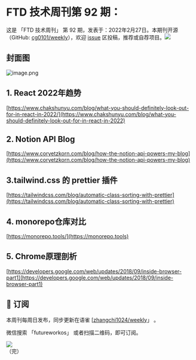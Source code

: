 # FTD 技术周刊第 92 期：
这是 「FTD 技术周刊」 第 92 期，发表于：2022年2月27日。本期刊开源（GitHub: [cg0101/weekly](https://github.com/cg0101/weekly)），欢迎 [issue](https://github.com/cg0101/weekly/issues) 区投稿，推荐或自荐项目。![](https://visitor-badge.glitch.me/badge?page_id=cg0101.weekly) <a href="https://www.linkedin.com/in/%E9%A9%B0-%E5%BC%A0-60669710a/">
        </a>
## 封面图


![image.png](https://cdn.nlark.com/yuque/0/2022/png/132503/1645969331702-6fedf5cd-e9aa-4b23-babf-d69814e8fb6a.png#clientId=ucf3a97c4-8762-4&crop=0&crop=0&crop=1&crop=1&from=paste&height=812&id=u15a01422&margin=%5Bobject%20Object%5D&name=image.png&originHeight=1624&originWidth=1080&originalType=binary&ratio=1&rotation=0&showTitle=false&size=1852004&status=done&style=none&taskId=u0ac81167-e4a5-406a-80d8-8eec8e9c6fb&title=&width=540)
​

## 1. React 2022年趋势 
[https://www.chakshunyu.com/blog/what-you-should-definitely-look-out-for-in-react-in-2022/](https://www.chakshunyu.com/blog/what-you-should-definitely-look-out-for-in-react-in-2022)

## 2. Notion API Blog 
[https://www.coryetzkorn.com/blog/how-the-notion-api-powers-my-blog](https://www.coryetzkorn.com/blog/how-the-notion-api-powers-my-blog)

## 3.tailwind.css 的 prettier 插件 
[https://tailwindcss.com/blog/automatic-class-sorting-with-prettier](https://tailwindcss.com/blog/automatic-class-sorting-with-prettier)

## 4. monorepo仓库对比 
[https://monorepo.tools/](https://monorepo.tools)

## 5. Chrome原理剖析 
[https://developers.google.com/web/updates/2018/09/inside-browser-part1](https://developers.google.com/web/updates/2018/09/inside-browser-part1)


## 📅 订阅
本周刊每周日发布，同步更新在语雀 [[zhangchi1024/weekly](https://www.yuque.com/zhangchi1024/weekly)」 。


微信搜索 「futureworkos」 或者扫描二维码，即可订阅。
<div align="left"> <img src="https://cdn.nlark.com/yuque/0/2021/jpeg/132503/1640750963398-e8538e9e-6b96-46f7-abff-c93b56bdd377.jpeg?x-oss-process=image%2Fwatermark%2Ctype_d3F5LW1pY3JvaGVp%2Csize_36%2Ctext_5byg6amw%2Ccolor_FFFFFF%2Cshadow_50%2Ct_80%2Cg_se%2Cx_10%2Cy_10%2Fresize%2Cw_426%2Climit_0" ></div>
    （完）